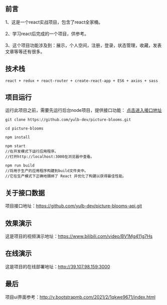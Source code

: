 ## 前言

1、这是一个react实战项目，包含了react全家桶。<br />
<br />
2、学习react后完成的一个项目，供参考。<br />
<br />
3、这个项目功能涉及到：展示，个人空间，注册，登录，状态管理，收藏，发表文章等等还有很多。<br />

## 技术栈
```
react + redux + react-router + create-react-app + ES6 + axios + sass
```

## 项目运行
运行此项目之前，需要先运行后台node项目，提供接口功能：
[点击进入接口地址](https://github.com/yulb-dev/picture-blooms-api.git)
```
git clone https://github.com/yulb-dev/picture-blooms.git 

cd picture-blooms

npm install

npm start
//在开发模式下运行应用程序。
//打开http://localhost:3000在浏览器中查看。

npm run build
//将用于生产的应用程序构建到build文件夹中。
//它在生产模式下正确地捆绑了 React 并优化了构建以获得最佳性能。
```
## 关于接口数据
项目接口地址：<https://github.com/yulb-dev/picture-blooms-api.git>

## 效果演示
这是项目的视频演示地址：<https://www.bilibili.com/video/BV1Mg411g7Hs>

## 在线演示
这是项目的在线部署地址：<http://39.107.98.159:3000>

## 最后
项目ui界面参考：<http://v.bootstrapmb.com/2021/2/1qkwe9671/index.html>
